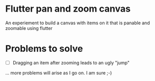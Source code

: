 # Flutter pan and zoom canvas

An experiement to build a canvas with items on it that is panable and zoomable using flutter

# Problems to solve

- [ ] Dragging an item after zooming leads to an ugly "jump"

... more problems will arise as I go on. I am sure ;-)